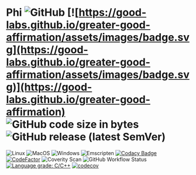 # Phi ![GitHub](https://img.shields.io/github/license/AMS21/Phi) [![https://good-labs.github.io/greater-good-affirmation/assets/images/badge.svg](https://good-labs.github.io/greater-good-affirmation/assets/images/badge.svg)](https://good-labs.github.io/greater-good-affirmation) ![GitHub code size in bytes](https://img.shields.io/github/languages/code-size/AMS21/Phi) ![GitHub release (latest SemVer)](https://img.shields.io/github/v/release/AMS21/Phi)

![Linux](https://github.com/AMS21/Phi/workflows/Linux/badge.svg?event=push)
![MacOS](https://github.com/AMS21/Phi/workflows/MacOS/badge.svg?event=push)
![Windows](https://github.com/AMS21/Phi/workflows/Windows/badge.svg?event=push)
![Emscripten](https://github.com/AMS21/Phi/workflows/Emscripten/badge.svg?event=push)
[![Codacy Badge](https://app.codacy.com/project/badge/Grade/09c3ab7a70ba4a9a95f270707e81b25b)](https://www.codacy.com/manual/AMS21/Phi?utm_source=github.com&amp;utm_medium=referral&amp;utm_content=AMS21/Phi&amp;utm_campaign=Badge_Grade)
[![CodeFactor](https://www.codefactor.io/repository/github/ams21/phi/badge)](https://www.codefactor.io/repository/github/ams21/phi)
![Coverity Scan](https://img.shields.io/coverity/scan/ams21-phi)
![GitHub Workflow Status](https://img.shields.io/github/workflow/status/AMS21/Phi/CodeQL?label=CodeQL)
[![Language grade: C/C++](https://img.shields.io/lgtm/grade/cpp/g/AMS21/Phi.svg?logo=lgtm&logoWidth=18)](https://lgtm.com/projects/g/AMS21/Phi/context:cpp)
[![codecov](https://codecov.io/gh/AMS21/Phi/branch/develop/graph/badge.svg)](https://codecov.io/gh/AMS21/Phi)
